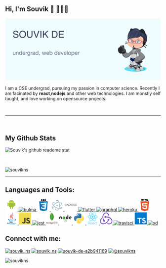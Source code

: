 ## Hi, I'm Souvik 👋 🧑🏻‍💻

![banner](./banner.png)

I am a CSE undergrad, pursuing my passion in computer science. Recently I am facinated by **react**,**nodejs** and other web technologies. I am monstly self taught, and love working on opensource projects.

<br>

---

<br>

## My Github Stats 
![Souvik's github reademe stat](https://mygithub-readme-stats.vercel.app/api?username=Souvikns&count_private=true&theme=tokyonight)

<br>

<p><img align="center" src="https://github-readme-streak-stats.herokuapp.com/?user=souvikns&" alt="souvikns" /></p>

---

## Languages and Tools:
<p align="left"> <a href="https://developer.android.com" target="_blank"> <img src="https://raw.githubusercontent.com/devicons/devicon/master/icons/android/android-original-wordmark.svg" alt="android" width="40" height="40"/> </a> <a href="https://bulma.io/" target="_blank"> <img src="https://raw.githubusercontent.com/gilbarbara/logos/804dc257b59e144eaca5bc6ffd16949752c6f789/logos/bulma.svg" alt="bulma" width="40" height="40"/> </a> <a href="https://www.w3schools.com/css/" target="_blank"> <img src="https://raw.githubusercontent.com/devicons/devicon/master/icons/css3/css3-original-wordmark.svg" alt="css3" width="40" height="40"/> </a> <a href="https://www.electronjs.org" target="_blank"> <img src="https://raw.githubusercontent.com/devicons/devicon/master/icons/electron/electron-original.svg" alt="electron" width="40" height="40"/> </a> <a href="https://expressjs.com" target="_blank"> <img src="https://raw.githubusercontent.com/devicons/devicon/master/icons/express/express-original-wordmark.svg" alt="express" width="40" height="40"/> </a> <a href="https://flutter.dev" target="_blank"> <img src="https://www.vectorlogo.zone/logos/flutterio/flutterio-icon.svg" alt="flutter" width="40" height="40"/> </a> <a href="https://graphql.org" target="_blank"> <img src="https://www.vectorlogo.zone/logos/graphql/graphql-icon.svg" alt="graphql" width="40" height="40"/> </a> <a href="https://heroku.com" target="_blank"> <img src="https://www.vectorlogo.zone/logos/heroku/heroku-icon.svg" alt="heroku" width="40" height="40"/> </a> <a href="https://www.w3.org/html/" target="_blank"> <img src="https://raw.githubusercontent.com/devicons/devicon/master/icons/html5/html5-original-wordmark.svg" alt="html5" width="40" height="40"/> </a> <a href="https://www.java.com" target="_blank"> <img src="https://raw.githubusercontent.com/devicons/devicon/master/icons/java/java-original.svg" alt="java" width="40" height="40"/> </a> <a href="https://developer.mozilla.org/en-US/docs/Web/JavaScript" target="_blank"> <img src="https://raw.githubusercontent.com/devicons/devicon/master/icons/javascript/javascript-original.svg" alt="javascript" width="40" height="40"/> </a> <a href="https://jestjs.io" target="_blank"> <img src="https://www.vectorlogo.zone/logos/jestjsio/jestjsio-icon.svg" alt="jest" width="40" height="40"/> </a> <a href="https://www.mongodb.com/" target="_blank"> <img src="https://raw.githubusercontent.com/devicons/devicon/master/icons/mongodb/mongodb-original-wordmark.svg" alt="mongodb" width="40" height="40"/> </a> <a href="https://nodejs.org" target="_blank"> <img src="https://raw.githubusercontent.com/devicons/devicon/master/icons/nodejs/nodejs-original-wordmark.svg" alt="nodejs" width="40" height="40"/> </a> <a href="https://www.python.org" target="_blank"> <img src="https://raw.githubusercontent.com/devicons/devicon/master/icons/python/python-original.svg" alt="python" width="40" height="40"/> </a> <a href="https://reactjs.org/" target="_blank"> <img src="https://raw.githubusercontent.com/devicons/devicon/master/icons/react/react-original-wordmark.svg" alt="react" width="40" height="40"/> </a> <a href="https://redux.js.org" target="_blank"> <img src="https://raw.githubusercontent.com/devicons/devicon/master/icons/redux/redux-original.svg" alt="redux" width="40" height="40"/> </a> <a href="https://travis-ci.org" target="_blank"> <img src="https://www.vectorlogo.zone/logos/travis-ci/travis-ci-icon.svg" alt="travisci" width="40" height="40"/> </a> <a href="https://www.typescriptlang.org/" target="_blank"> <img src="https://raw.githubusercontent.com/devicons/devicon/master/icons/typescript/typescript-original.svg" alt="typescript" width="40" height="40"/> </a> <a href="https://www.adobe.com/products/xd.html" target="_blank"> <img src="https://cdn.worldvectorlogo.com/logos/adobe-xd.svg" alt="xd" width="40" height="40"/> </a> </p>


## Connect with me:
<p align="left">
<a href="https://dev.to/souvik_ns" target="blank"><img align="center" src="https://cdn.jsdelivr.net/npm/simple-icons@3.0.1/icons/dev-dot-to.svg" alt="souvik_ns" height="30" width="40" /></a>
<a href="https://twitter.com/souvik_ns" target="blank"><img align="center" src="https://cdn.jsdelivr.net/npm/simple-icons@3.0.1/icons/twitter.svg" alt="souvik_ns" height="30" width="40" /></a>
<a href="https://linkedin.com/in/souvik-de-a2b941169" target="blank"><img align="center" src="https://cdn.jsdelivr.net/npm/simple-icons@3.0.1/icons/linkedin.svg" alt="souvik-de-a2b941169" height="30" width="40" /></a>
<a href="https://medium.com/@souvikns" target="blank"><img align="center" src="https://cdn.jsdelivr.net/npm/simple-icons@3.0.1/icons/medium.svg" alt="@souvikns" height="30" width="40" /></a>
</p>


<p align="left"> <img src="https://komarev.com/ghpvc/?username=souvikns&label=Profile%20views&color=0e75b6&style=flat" alt="souvikns" /> </p>